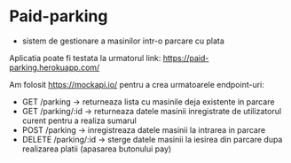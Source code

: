 # Paid-parking 
- sistem de gestionare a masinilor intr-o parcare cu plata

Aplicatia poate fi testata la urmatorul link:
https://paid-parking.herokuapp.com/

Am folosit https://mockapi.io/ pentru a crea urmatoarele endpoint-uri:

- GET /parking -> returneaza lista cu masinile deja existente in parcare
- GET /parking/:id -> returneaza datele masinii inregistrate de utilizatorul curent pentru a realiza sumarul
- POST /parking -> inregistreaza datele masinii la intrarea in parcare
- DELETE /parking/:id -> sterge datele masinii la iesirea din parcare dupa realizarea platii (apasarea butonului pay)